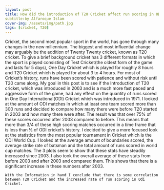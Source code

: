 ```yaml
---
layout: post
title: How did the introduction of T20 Cricket affect run scoring in ODI Cricket?
subtitle:by Alfaroque Islam
cover-img: /assets/img/path.jpg
tags: [cricket, T20]
---
```


Cricket, the second most popular sport in the world, has gone through many changes in the new millennium. The biggest and most influential change may arguably be the addition of Twenty Twenty cricket, known as T20 cricket. To give a brief background cricket has 3 different formats in which the sport is played consisting of Test Cricket(the oldest form of the game and lasts for 5 days), One Day Cricket which is played for roughly 8 hours and T20 Cricket which is played for about 3 to 4 hours. For most of Cricket’s history, runs have been scored with patience and without risk until T20 came along.  My goal in this post is to see if the Introduction of T20 cricket, which was introduced in 2003 and is a much more fast paced and aggressive form of the game, had any effect on the quantity of runs scored in One Day International(ODI) Cricket which was introduced in 1971.
	I looked at the amount of ODI matches In which at least one team scored more than 300 runs and decided to compare how many there were before T20 started in 2003 and how many there were after. The result was that over 75% of these scores occurred after 2003 compared to before. This means that more than 3/4 of these high scoring matches occurred in a time frame that is less than ½ of ODI cricket’s history.
	I decided to give a more focused look at the statistics from the most popular tournament in Cricket which is the ODI World Cup. I looked at the average amount of boundaries scored, the average strike rate of batsman and the total amount of runs scored in world cup matches. The 3 plots seem to show that these stats have steadily increased since 2003.
	I also took the overall average of these stats from before 2003 and after 2003 and compared them.
	This shows that there is a significant increase in these numbers after 2003.

	With the Information in hand I conclude that there is some correlation between T20 Cricket and the increased rate of run scoring in Odi Cricket. 
